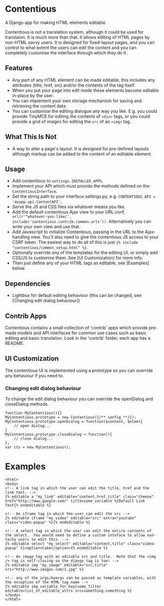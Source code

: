 # Contentious

A Django app for making HTML elements editable.

Contentious is not a translation system, although it could be used for translaion.  It is much more than that.  It allows editing of HTML pages by non-HTML savvy users.  It is designed for fixed-layout pages, and you can control to what extent the users can edit the content and you can completely customise the interface through which they do it.

## Features

* Any part of any HTML element can be made editable, this includes any attributes (title, href, src) and/or the contents of the tag itself.
* When you put your page into edit mode these elements become editable in-place by the user.
* You can implement your own storage mechanism for saving and retrieving the content data.
* You can customise the editing dialogue any way you like.  E.g. you could provide TinyMCE for editing the contents of `<div>` tags, or you could provide a grid of images for editing the `src` of an `<img>` tag.

## What This Is Not

* A way to alter a page's layout. It is designed for pre-defined layouts although markup can be added to the content of an editable element.

## Usage

* Add contentious to `settings.INSTALLED_APPS`.
* Implement your API which must provide the methods defined on the `ContentiousInterface`.
* Set the string path to your interface settings.py, e.g. `CONTENTIOUS_API = 'myapp.api.ContentAPI'`.
* Serve the JS and CSS files via whatever means you like.
* Add the default contentious Ajax view to your URL conf, ` url(r'^whatever-you-like/', include('contentious.contrib.common.urls'))`.  Alternatively you can write your own view and use that.
* Add Javascript to initialize Contentious, passing in the URL to the Ajax-handling view.  You'll also need to give the contentious JS access to your CSRF token.  The easiest way to do all of this is just `{% include "contentious/common_setup.html" %}`.
* Optionally override any of the templates for the editing UI, or simply add CSS/JS to customise them. See [UI Customization] for more info.
* Then just define any of your HTML tags as editable, see [Examples] below.

## Dependencies

* Lightbox for default editing behaviour (this can be changed, see [Changing edit dialog behaviour])

## Contrib Apps

Contentious contains a small collection of 'contrib' apps which provide pre-made models and API interfaces for common use cases such as basic editing and basic translation.  Look in the 'contrib' folder, each app has a README.

## UI Customization

The contentious UI is implemented using a prototype so you can override any behaviour if you need to.

### Changing edit dialog behaviour

To change the edit dialog behaviour you can override the openDialog and closeDialog methods.

```
function MyContentious(){}
MyContentious.prototype = new Contentious({/** config **/});
MyContentious.prototype.openDialog = function($content, $elem){
	// open dialog...
}
MyContentious.prototype.closeDialog = function(){
	// close dialog...
};
var cts = new MyContentious();
```


# Examples

```
<html>
<body>
<!-- A link tag in which the user can edit the title, href and the link text. -->
{% editable a "my_link" editable="content,href,title" class="cheese" href="http://www.google.com/" title=some_variable %}Default Link Text{% endeditable %}

<!-- An iframe tag in which the user can edit the src -->
{% editable iframe "my_video" editable="src" extra="youtube" class="video-popup" %}{% endeditable %}

<!-- A select tag in which the user can edit the entire contents of the select.  You would need to define a custom inteface to allow non-techy users to edit this. -->
{% editable select "my_select" editable="content,title" class="video-popup" %}<option>Cake</option>{% endeditable %}

<!-- An image tag with an editable src and title.  Note that the <img /> tag is self-closing so the django tag is too! -->
{% editable img "my_image" editable="src,title" src="http://www.images.com/1.jpg" %}

<!-- any of the args/kwargs can be passed as template variables, with the exception of the HTML tag name -->
{% editable img variable_for_key|some_filter editable=list_of_editable_attrs src=something.something %}
</body>
</html>
```
